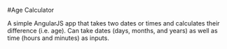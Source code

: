 #Age Calculator

A simple AngularJS app that takes two dates or times and calculates their difference (i.e. age). Can take dates (days, months, and years) as well as time (hours and minutes) as inputs.
